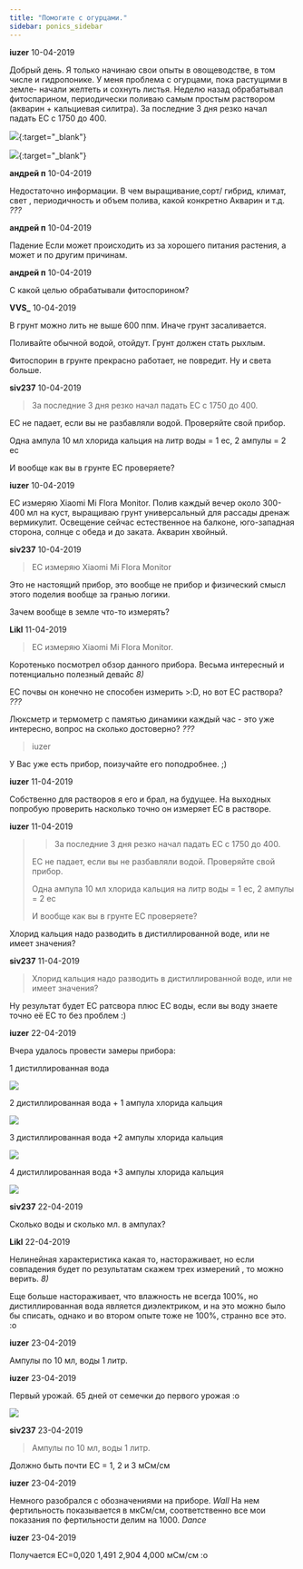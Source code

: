 ```yaml
---
title: "Помогите с огурцами."
sidebar: ponics_sidebar
---
```


**iuzer** 10-04-2019

Добрый день. Я только начинаю свои опыты в овощеводстве, в том числе и гидропонике. У меня проблема с огурцами, пока растущими в земле- начали желтеть и сохнуть листья. Неделю назад обрабатывал фитоспарином, периодически поливаю самым простым раствором (акварин + кальциевая силитра). За последние 3 дня резко начал падать ЕС с 1750 до 400.

[![](/attachimages/19635_20190410_073523.jpg)](https://t.me/ponics_ru_files/19732){:target="_blank"}

[![](/attachimages/19637_20190410_073516.jpg)](https://t.me/ponics_ru_files/19733){:target="_blank"}

**андрей п** 10-04-2019

Недостаточно информации. В чем выращивание,сорт/ гибрид, климат, свет , периодичность и объем полива, какой конкретно Акварин и т.д. *???*


**андрей п** 10-04-2019

Падение Если может происходить из за хорошего питания растения, а может и по другим причинам.


**андрей п** 10-04-2019

С какой целью обрабатывали фитоспорином?


**VVS_** 10-04-2019

В грунт можно лить не выше 600 ппм. Иначе грунт засаливается.

Поливайте обычной водой, отойдут. Грунт должен стать рыхлым.

Фитоспорин в грунте прекрасно работает, не повредит. Ну и света больше.


**siv237** 10-04-2019

> За последние 3 дня резко начал падать ЕС с 1750 до 400.

ЕС не падает, если вы не разбавляли водой. Проверяйте свой прибор.

Одна ампула 10 мл хлорида кальция на литр воды = 1 ес, 2 ампулы = 2 ес

И вообще как вы в грунте ЕС проверяете?


**iuzer** 10-04-2019

ЕС измеряю Xiaomi Mi Flora Monitor. Полив каждый вечер около 300-400 мл на куст, выращиваю грунт универсальный для рассады дренаж вермикулит. Освещение сейчас естественное на балконе, юго-западная сторона, солнце с обеда и до заката. Акварин хвойный. 


**siv237** 10-04-2019

> ЕС измеряю Xiaomi Mi Flora Monitor

Это не настоящий прибор, это вообще не прибор и физический смысл этого поделия вообще за гранью логики.

Зачем вообще в земле что-то измерять?


**Likl** 11-04-2019

> ЕС измеряю Xiaomi Mi Flora Monitor.

Коротенько посмотрел обзор данного прибора. Весьма интересный и потенциально полезный девайс *8)*

ЕС почвы он конечно не способен измерить &gt;:D, но вот ЕС раствора? *???*

Люксметр и термометр с памятью динамики каждый час - это уже интересно, вопрос на сколько достоверно? *???*

> iuzer

У Вас уже есть прибор, поизучайте его поподробнее. ;)


**iuzer** 11-04-2019

Собственно для растворов я его и брал, на будущее. На выходных попробую проверить насколько точно он измеряет ЕС в растворе.


**iuzer** 11-04-2019

> > За последние 3 дня резко начал падать ЕС с 1750 до 400.
> 
> 
> 
> ЕС не падает, если вы не разбавляли водой. Проверяйте свой прибор.
> 
> Одна ампула 10 мл хлорида кальция на литр воды = 1 ес, 2 ампулы = 2 ес
> 
> И вообще как вы в грунте ЕС проверяете?

Хлорид кальция надо разводить в дистиллированной воде, или не имеет значения?


**siv237** 11-04-2019

> Хлорид кальция надо разводить в дистиллированной воде, или не имеет значения?

Ну результат будет ЕС ратсвора плюс ЕС воды, если вы воду знаете точно её ЕС то без проблем :)


**iuzer** 22-04-2019

Вчера удалось провести замеры прибора:

1 дистиллированная вода

![](https://i.postimg.cc/87ZGPNtX/Screenshot-20190421-111408-Flower-Care.jpg)

2 дистиллированная вода + 1 ампула хлорида кальция

![](https://i.postimg.cc/VJxxNvXR/Screenshot-20190421-111554-Flower-Care.jpg)

3 дистиллированная вода +2 ампулы хлорида кальция

![](https://i.postimg.cc/9wDbTthq/Screenshot-20190421-111723-Flower-Care.jpg)

4 дистиллированная вода +3 ампулы хлорида кальция

![](https://i.postimg.cc/0zsG2qbS/Screenshot-20190421-111842-Flower-Care.jpg)


**siv237** 22-04-2019

Сколько воды и сколько мл. в ампулах?


**Likl** 22-04-2019

Нелинейная характеристика какая то, настораживает, но если совпадения будет по результатам скажем трех измерений , то можно верить. *8)*

Еще больше настораживает, что влажность не всегда 100%, но дистиллированная вода является диэлектриком, и на это можно было бы списать, однако и во втором опыте тоже не 100%, странно все это. :o


**iuzer** 23-04-2019

Ампулы по 10 мл, воды 1 литр.


**iuzer** 23-04-2019

Первый урожай. 65 дней от семечки до первого урожая :o

![](https://i.postimg.cc/HjYcXzb7/20190421-112300.jpg)


**siv237** 23-04-2019

> Ампулы по 10 мл, воды 1 литр.

Должно быть почти ЕС = 1, 2 и 3 мСм/см


**iuzer** 23-04-2019

Немного разобрался с обозначениями на приборе. *Wall* На нем фертильность показывается в мкСм/см, соответственно все мои показания по фертильности делим на 1000. *Dance*


**iuzer** 23-04-2019

Получается ЕС=0,020 1,491 2,904 4,000 мСм/см :o


